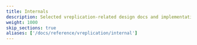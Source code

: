 ```yaml
---
title: Internals
description: Selected vreplication-related design docs and implementation details
weight: 1000
skip_sections: true
aliases: ['/docs/reference/vreplication/internal']
---
```

